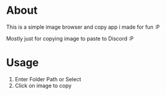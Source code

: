 # About

This is a simple image browser and copy app i made for fun :P

Mostly just for copying image to paste to Discord :P

# Usage

1. Enter Folder Path or Select
2. Click on image to copy
